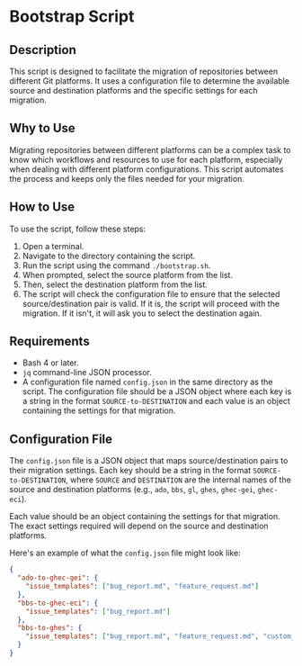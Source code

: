 # Bootstrap Script

## Description

This script is designed to facilitate the migration of repositories between different Git platforms. It uses a configuration file to determine the available source and destination platforms and the specific settings for each migration.

## Why to Use

Migrating repositories between different platforms can be a complex task to know which workflows and resources to use for each platform, especially when dealing with different platform configurations. This script automates the process and keeps only the files needed for your migration.

## How to Use

To use the script, follow these steps:

1. Open a terminal.
2. Navigate to the directory containing the script.
3. Run the script using the command `./bootstrap.sh`.
4. When prompted, select the source platform from the list.
5. Then, select the destination platform from the list.
6. The script will check the configuration file to ensure that the selected source/destination pair is valid. If it is, the script will proceed with the migration. If it isn't, it will ask you to select the destination again.

## Requirements

- Bash 4 or later.
- `jq` command-line JSON processor.
- A configuration file named `config.json` in the same directory as the script. The configuration file should be a JSON object where each key is a string in the format `SOURCE-to-DESTINATION` and each value is an object containing the settings for that migration.

## Configuration File

The `config.json` file is a JSON object that maps source/destination pairs to their migration settings. Each key should be a string in the format `SOURCE-to-DESTINATION`, where `SOURCE` and `DESTINATION` are the internal names of the source and destination platforms (e.g., `ado`, `bbs`, `gl`, `ghes`, `ghec-gei`, `ghec-eci`).

Each value should be an object containing the settings for that migration. The exact settings required will depend on the source and destination platforms.

Here's an example of what the `config.json` file might look like:

```json
{
  "ado-to-ghec-gei": {
    "issue_templates": ["bug_report.md", "feature_request.md"]
  },
  "bbs-to-ghec-eci": {
    "issue_templates": ["bug_report.md"]
  },
  "bbs-to-ghes": {
    "issue_templates": ["bug_report.md", "feature_request.md", "custom_template.md"]
  }
}